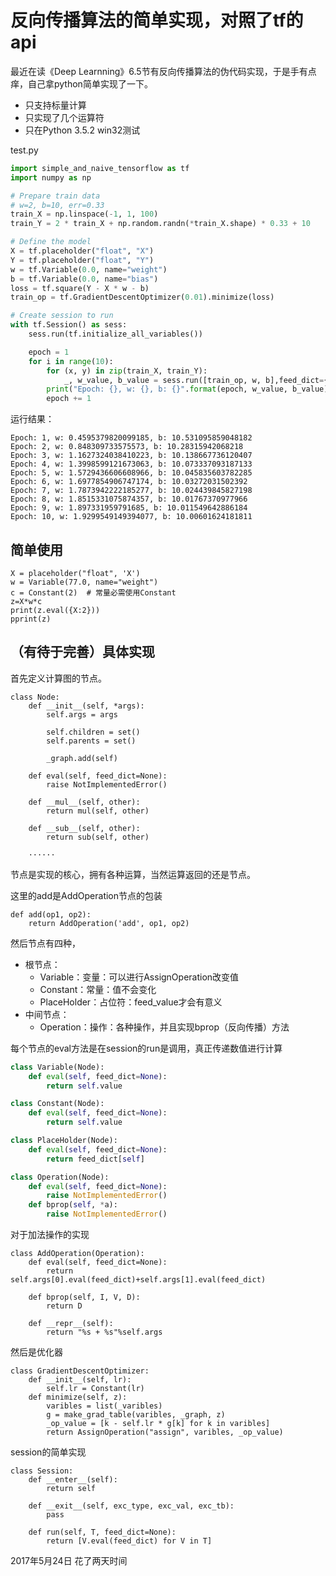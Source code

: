 # 反向传播算法的简单实现，对照了tf的api

最近在读《Deep Learnning》6.5节有反向传播算法的伪代码实现，于是手有点痒，自己拿python简单实现了一下。

- 只支持标量计算
- 只实现了几个运算符
- 只在Python 3.5.2 win32测试

test.py
```python
import simple_and_naive_tensorflow as tf
import numpy as np

# Prepare train data
# w=2, b=10, err=0.33
train_X = np.linspace(-1, 1, 100)
train_Y = 2 * train_X + np.random.randn(*train_X.shape) * 0.33 + 10

# Define the model
X = tf.placeholder("float", "X")
Y = tf.placeholder("float", "Y")
w = tf.Variable(0.0, name="weight")
b = tf.Variable(0.0, name="bias")
loss = tf.square(Y - X * w - b)
train_op = tf.GradientDescentOptimizer(0.01).minimize(loss)

# Create session to run
with tf.Session() as sess:
    sess.run(tf.initialize_all_variables())

    epoch = 1
    for i in range(10):
        for (x, y) in zip(train_X, train_Y):
            _, w_value, b_value = sess.run([train_op, w, b],feed_dict={X: x, Y: y})
        print("Epoch: {}, w: {}, b: {}".format(epoch, w_value, b_value))
        epoch += 1
```
运行结果：
```
Epoch: 1, w: 0.4595379820099185, b: 10.531095859048182
Epoch: 2, w: 0.848309733575573, b: 10.28315942068218
Epoch: 3, w: 1.1627324038410223, b: 10.138667736120407
Epoch: 4, w: 1.3998599121673063, b: 10.073337093187133
Epoch: 5, w: 1.5729436606608966, b: 10.045835603782285
Epoch: 6, w: 1.6977854906747174, b: 10.03272031502392
Epoch: 7, w: 1.7873942222185277, b: 10.024439845827198
Epoch: 8, w: 1.8515331075874357, b: 10.01767370977966
Epoch: 9, w: 1.897331959791685, b: 10.011549642886184
Epoch: 10, w: 1.9299549149394077, b: 10.00601624181811
```

## 简单使用
```
X = placeholder("float", 'X')
w = Variable(77.0, name="weight")
c = Constant(2)  # 常量必需使用Constant
z=X*w*c
print(z.eval({X:2}))
pprint(z)
```

## （有待于完善）具体实现

首先定义计算图的节点。
```
class Node:
    def __init__(self, *args):
        self.args = args

        self.children = set()
        self.parents = set()
        
        _graph.add(self)
    
    def eval(self, feed_dict=None):
        raise NotImplementedError()

    def __mul__(self, other):
        return mul(self, other)

    def __sub__(self, other):
        return sub(self, other)

    ······

```
节点是实现的核心，拥有各种运算，当然运算返回的还是节点。

这里的add是AddOperation节点的包装
```
def add(op1, op2):
    return AddOperation('add', op1, op2)
```

然后节点有四种，

- 根节点：
  - Variable：变量：可以进行AssignOperation改变值
  - Constant：常量：值不会变化
  - PlaceHolder：占位符：feed_value才会有意义
- 中间节点：
  - Operation：操作：各种操作，并且实现bprop（反向传播）方法

每个节点的eval方法是在session的run是调用，真正传递数值进行计算

```python
class Variable(Node):
    def eval(self, feed_dict=None):
        return self.value

class Constant(Node):
    def eval(self, feed_dict=None):
        return self.value

class PlaceHolder(Node):
    def eval(self, feed_dict=None):
        return feed_dict[self]

class Operation(Node):
    def eval(self, feed_dict=None):
        raise NotImplementedError()
    def bprop(self, *a):
        raise NotImplementedError()

```

对于加法操作的实现
```
class AddOperation(Operation):
    def eval(self, feed_dict=None):
        return self.args[0].eval(feed_dict)+self.args[1].eval(feed_dict)

    def bprop(self, I, V, D):
        return D
        
    def __repr__(self):
        return "%s + %s"%self.args
```

然后是优化器
```
class GradientDescentOptimizer:
    def __init__(self, lr):
        self.lr = Constant(lr)
    def minimize(self, z):
        varibles = list(_varibles)
        g = make_grad_table(varibles, _graph, z)
        _op_value = [k - self.lr * g[k] for k in varibles]
        return AssignOperation("assign", varibles, _op_value)
```

session的简单实现
```
class Session:
    def __enter__(self):
        return self

    def __exit__(self, exc_type, exc_val, exc_tb):
        pass

    def run(self, T, feed_dict=None):
        return [V.eval(feed_dict) for V in T]
```
2017年5月24日 花了两天时间
